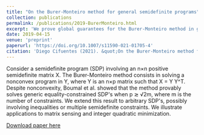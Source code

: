 ```yaml
---
title: "On the Burer-Monteiro method for general semidefinite programs"
collection: publications
permalink: /publications/2019-BurerMonteiro.html
excerpt: 'We prove global guarantees for the Burer-Monteiro method in general SDPs'
date: 2019-04-15
venue: 'preprint'
paperurl: 'https://doi.org/10.1007/s11590-021-01705-4'
citation: 'Diego Cifuentes (2021). &quot;On the Burer-Monteiro method for general semidefinite programs.&quot; <i>Optimization Letters</i>, https://doi.org/10.1007/s11590-021-01705-4'
---
```

Consider a semidefinite program (SDP) involving an n×n positive semidefinite matrix X. The Burer-Monteiro method consists in solving a nonconvex program in Y, where Y is an n×p matrix such that X = Y Y^T. Despite nonconvexity, Boumal et al. showed that the method provably solves generic equality-constrained SDP's when p ≳ √2m, where m is the number of constraints. We extend this result to arbitrary SDP's, possibly involving inequalities or multiple semidefinite constraints. We illustrate applications to matrix sensing and integer quadratic minimization.


[Download paper here](https://arxiv.org/abs/1904.07147)

